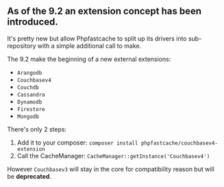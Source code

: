 ## As of the 9.2 an extension concept has been introduced.

It's pretty new but allow Phpfastcache to split up its drivers into sub-repository with a simple additional call to make.

The 9.2 make the beginning of a new external extensions: 

- `Arangodb`
- `Couchbasev4`
- `Couchdb`
- `Cassandra`
- `Dynamodb`
- `Firestore`
- `Mongodb`

There's only 2 steps:

1) Add it to your composer: `composer install phpfastcache/couchbasev4-extension`
2) Call the CacheManager: `CacheManager::getInstance('Couchbasev4')`

However `Couchbasev3` will stay in the core for compatibility reason but will be **deprecated**. 
